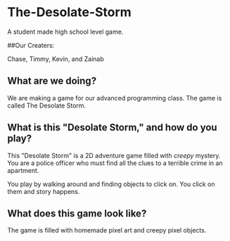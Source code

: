 # The-Desolate-Storm
 A student made high school level game.

##Our Creaters:

Chase, Timmy, Kevin, and Zainab
## What are we doing?

We are making a game for our advanced programming class. The game is called The Desolate Storm.
 
## What is this "Desolate Storm," and how do you play?
 
This "Desolate Storm" is a 2D adventure game filled with *creepy* mystery. You are a police officer who must find all the clues to a terrible crime in an apartment.
 
You play by walking around and finding objects to click on. You click on them and story happens.

## What does this game look like?

The game is filled with homemade pixel art and creepy pixel objects.
